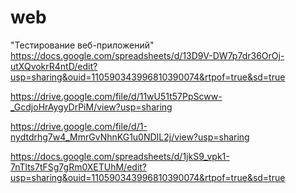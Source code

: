 # web
"Тестирование веб-приложений"
https://docs.google.com/spreadsheets/d/13D9V-DW7p7dr36OrOj-utXQvokrR4ntD/edit?usp=sharing&ouid=110590343996810390074&rtpof=true&sd=true

https://drive.google.com/file/d/11wU51t57PpScww-_GcdjoHrAygyDrPiM/view?usp=sharing

https://drive.google.com/file/d/1-nydtdrhg7w4_MmrGvNhnKG1u0NDIL2j/view?usp=sharing

https://docs.google.com/spreadsheets/d/1jkS9_vpk1-7nTlts7tFSg7gRm0XETUhM/edit?usp=sharing&ouid=110590343996810390074&rtpof=true&sd=true
